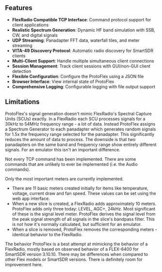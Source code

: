 ## Features

- **FlexRadio Compatible TCP Interface**: Command protocol support for client applications
- **Realistic Spectrum Generation**: Dynamic HF band simulation with SSB, CW, and digital signals
- **UDP Streaming**: Panadapter FFT data, waterfall tiles, and meter streaming
- **VITA-49 Discovery Protocol**: Automatic radio discovery for SmartSDR clients
- **Multi-Client Support**: Handle multiple simultaneous client connections
- **Session Management**: Track client sessions with GUI/non-GUI client detection
- **Flexible Configuration**: Configure the ProtoFlex using a JSON file
- **Browser Interface**: View internal state of ProtoFlex
- **Comprehensive Logging**: Configurable logging with file output support

## Limitations
ProtoFlex's signal generation doesn't mimic FlexRadio's Spectral Capture Units (SCUs) exactly. In a FlexRadio each SCU processes signals for a 30kHz to 54MHz frequency range - a lot of data. Instead ProtoFlex assigns a Spectrum Generator to each panadapter which generates random signals for 1.5x the frequency range selected for the panadapter. This significantly reduces the amount of data to process. The downside is that two panadapters on the same band and frequency range show entirely different signals. For an emulator this isn't an important difference.

Not every TCP command has been implemented. There are some commands that are unlikely to ever be implemented (i.e. the Audio commands). 

Only the most important meters are currently implemented. 
- There are 11 basic meters created initially for items like temperature, voltage, current draw and fan speed. These values can be set using the web app interface.
- When a new slice is created, a FlexRadio adds approximately 10 meters. ProtoFlex adds only three today: LEVEL, AGC+, 24kHz. Most significant of these is the signal level meter. ProtoFlex derives the signal level from the peak signal strength of all signals in the slice's bandpass filter. This is not how it's normally calculated, but sufficient for an emulator.
- When a slice is removed, ProtoFlex removes the corresponding meters - identical behavior to the FlexRadio.

The behavior ProtoFlex is a best attempt at mimicking the behavior of a FlexRadio, mostly based on observed behavior of a FLEX-6400 for SmartSDR version 3.10.10. There may be differences when compared to other Flex models or SmartSDR versions. There is definitely room for improvement here.

